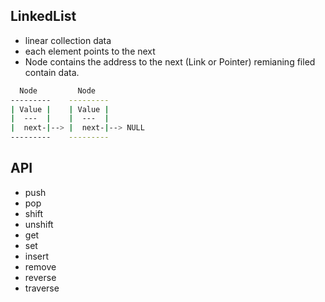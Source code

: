 ## LinkedList

-   linear collection data
-   each element points to the next
-   Node contains the address to the next (Link or Pointer) remianing filed contain data.

```sh
  Node         Node
---------    ---------
| Value |    | Value |
|  ---  |    |  ---  |
|  next-|--> |  next-|--> NULL
---------    ---------
```

## API

-   push
-   pop
-   shift
-   unshift
-   get
-   set
-   insert
-   remove
-   reverse
-   traverse
